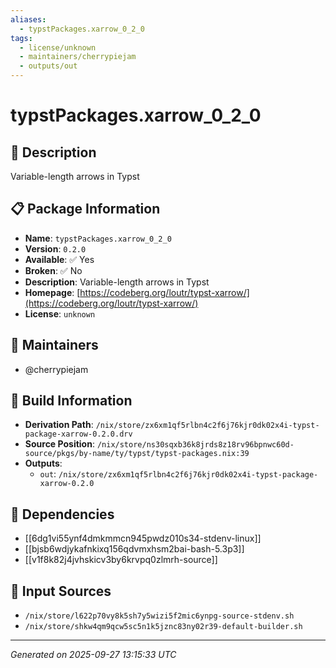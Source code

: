 ```yaml
---
aliases:
  - typstPackages.xarrow_0_2_0
tags:
  - license/unknown
  - maintainers/cherrypiejam
  - outputs/out
---
```


# typstPackages.xarrow_0_2_0

## 📝 Description

Variable-length arrows in Typst

## 📋 Package Information

- **Name**: `typstPackages.xarrow_0_2_0`
- **Version**: `0.2.0`
- **Available**: ✅ Yes
- **Broken**: ✅ No
- **Description**: Variable-length arrows in Typst
- **Homepage**: [https://codeberg.org/loutr/typst-xarrow/](https://codeberg.org/loutr/typst-xarrow/)
- **License**: `unknown`
## 👥 Maintainers

- @cherrypiejam


## 🔧 Build Information

- **Derivation Path**: `/nix/store/zx6xm1qf5rlbn4c2f6j76kjr0dk02x4i-typst-package-xarrow-0.2.0.drv`
- **Source Position**: `/nix/store/ns30sqxb36k8jrds8z18rv96bpnwc60d-source/pkgs/by-name/ty/typst/typst-packages.nix:39`
- **Outputs**:
  - `out`:  `/nix/store/zx6xm1qf5rlbn4c2f6j76kjr0dk02x4i-typst-package-xarrow-0.2.0`

## 🔗 Dependencies

- [[6dg1vi55ynf4dmkmmcn945pwdz010s34-stdenv-linux]]
- [[bjsb6wdjykafnkixq156qdvmxhsm2bai-bash-5.3p3]]
- [[v1f8k82j4jvhskicv3by6krvpq0zlmrh-source]]

## 📁 Input Sources

- `/nix/store/l622p70vy8k5sh7y5wizi5f2mic6ynpg-source-stdenv.sh`
- `/nix/store/shkw4qm9qcw5sc5n1k5jznc83ny02r39-default-builder.sh`

---
*Generated on 2025-09-27 13:15:33 UTC*
